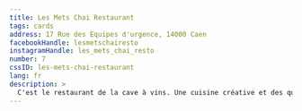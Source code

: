```yaml
---
title: Les Mets Chai Restaurant
tags: cards
address: 17 Rue des Equipes d'urgence, 14000 Caen
facebookHandle: lesmetschairesto
instagramHandle: les_mets_chai_resto
number: 7
cssID: les-mets-chai-restaurant
lang: fr
description: >
  C'est le restaurant de la cave à vins. Une cuisine créative et des quilles nature ou en biodynamie, avec une offre plutôt tapas le soir."
---
```

